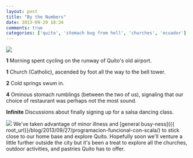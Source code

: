 ```yaml
---
layout: post
title: "By the Numbers"
date: 2013-09-29 18:34
comments: true
categories: ['quito', 'stomach bug from hell', 'churches', 'ecuador']
---
```

<img src="{{ root_url }}/images/flowers.jpg" />

<strong>1</strong> Morning spent cycling on the runway of Quito's old airport.

<strong>1</strong> Church (Catholic), ascended by foot all the way to the bell tower.

<strong>2</strong> Cold springs swum in.

<strong>4</strong> Ominous stomach rumblings (between the two of us), signaling
that our choice of restaurant was perhaps not the most sound.

<strong>Infinite</strong> Discussions about finally signing up for a salsa
dancing class.

<!-- more -->

<img src="{{ root_url }}/images/pennants.jpg" />
We've taken advantage of minor illness and [general busy-ness]({{ root_url}}/blog/2013/09/27/programacion-funcional-con-scala/) to stick close to our home base and explore Quito. Hopefully soon we'll venture a little further outside the city but it's been a treat to explore all the churches, outdoor activities, and pastries Quito has to offer.
